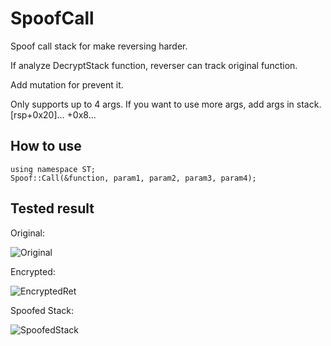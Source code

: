 # SpoofCall
Spoof call stack for make reversing harder.

If analyze DecryptStack function, reverser can track original function.

Add mutation for prevent it.

Only supports up to 4 args.
If you want to use more args, add args in stack. [rsp+0x20]... +0x8...


## How to use
    using namespace ST;
    Spoof::Call(&function, param1, param2, param3, param4);

## Tested result
Original:

![Original](https://github.com/user-attachments/assets/afa6598e-75f0-40f8-88ba-e8c1097ca9f7)

Encrypted:

![EncryptedRet](https://github.com/user-attachments/assets/608659eb-9289-4dae-8ebc-9cd527a7707e)

Spoofed Stack:

![SpoofedStack](https://github.com/user-attachments/assets/b414a398-528d-4d1a-9148-24db6f359dcc)

